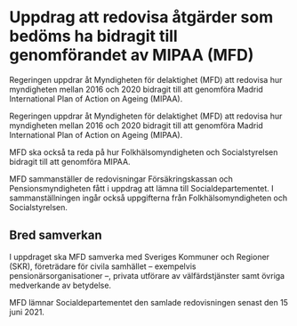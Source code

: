 # Uppdrag att redovisa åtgärder som bedöms ha bidragit till genomförandet av MIPAA (MFD)

Regeringen uppdrar åt Myndigheten för delaktighet (MFD) att redovisa hur myndigheten mellan 2016 och 2020 bidragit till att genomföra Madrid International Plan of Action on Ageing (MIPAA).

Regeringen uppdrar åt Myndigheten för delaktighet (MFD) att redovisa hur myndigheten mellan 2016 och 2020 bidragit till att genomföra Madrid International Plan of Action on Ageing (MIPAA).

MFD ska också ta reda på hur Folkhälsomyndigheten och Socialstyrelsen bidragit till att genomföra MIPAA.

MFD sammanställer de redovisningar Försäkringskassan och Pensionsmyndigheten fått i uppdrag att lämna till Socialdepartementet. I sammanställningen ingår också uppgifterna från Folkhälsomyndigheten och Socialstyrelsen.

## Bred samverkan

I uppdraget ska MFD samverka med Sveriges Kommuner och Regioner (SKR), företrädare för civila samhället – exempelvis pensionärsorganisationer –, privata utförare av välfärdstjänster samt övriga medverkande av betydelse.

MFD lämnar Socialdepartementet den samlade redovisningen senast den 15 juni 2021.
